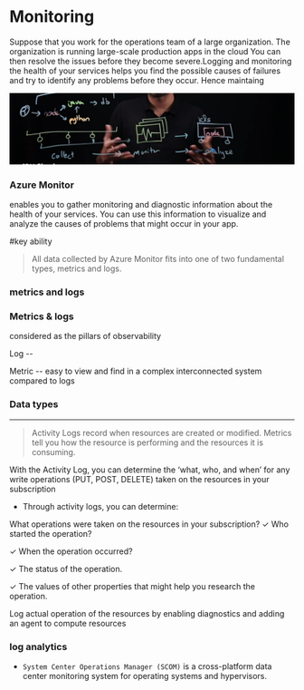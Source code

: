 # Monitoring
Suppose that you work for the operations team of a large organization. The organization is running large-scale production apps in the cloud
You can then resolve the issues before they become severe.Logging and monitoring the health of your services helps you find the possible causes of failures and try to identify any problems before they occur.
Hence maintaing 

![](https://raw.githubusercontent.com/Ananyojha/spare-images/main/Aqua%20Music_20220206_172111_350.JPG)

### Azure Monitor
enables you to gather monitoring and diagnostic information about the health of your services. You can use this information to visualize and analyze the causes of problems that might occur in your app.

#key ability

> All data collected by Azure Monitor fits into one of two fundamental types, metrics and logs.
### metrics and logs

### Metrics & logs

considered as the pillars of observability

Log -- 

Metric -- easy to view and find in a complex interconnected system compared to logs

### Data types 
----
> Activity Logs record when resources are created or modified. Metrics tell you how the resource is performing and the resources it is consuming.


With the Activity Log, you can determine the ‘what, who, and when’ for any write operations (PUT, POST, DELETE) taken on the resources in your subscription

- Through activity logs, you can determine:

What operations were taken on the resources in your subscription?
✓ Who started the operation?

✓ When the operation occurred?

✓ The status of the operation.

✓ The values of other properties that might help you research the operation.

Log actual operation of the resources by enabling diagnostics and adding an agent to compute resources

### log analytics

- `System Center Operations Manager (SCOM)` is a cross-platform data center monitoring system for operating systems and hypervisors.
